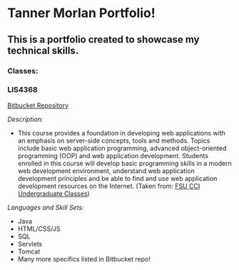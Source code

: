 # Tanner Morlan Portfolio!

## This is a portfolio created to showcase my technical skills.

### Classes:

### LIS4368

[Bitbucket Repository](https://bitbucket.org/tannerworkspace/lis4368/src/master/)

*Description:*

- This course provides a foundation in developing web applications with an emphasis on server-side concepts, tools and methods. Topics include basic web application programming, advanced object-oriented programming (OOP) and web application development. Students enrolled in this course will develop basic programming skills in a modern web development environment, understand web application development principles and be able to find and use web application development resources on the Internet. (Taken from: [FSU CCI Undergraduate Classes](https://ischool.cci.fsu.edu/academics/courses/undergrad/#LIS_4368))

*Languages and Skill Sets:*

- Java
- HTML/CSS/JS
- SQL
- Servlets
- Tomcat
- Many more specifics listed in Bitbucket repo!
